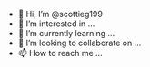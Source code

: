 - 👋 Hi, I’m @scottieg199
- 👀 I’m interested in ...
- 🌱 I’m currently learning ...
- 💞️ I’m looking to collaborate on ...
- 📫 How to reach me ...

<!---
scottieg199/scottieg199 is a ✨ spec
ial ✨ repository because its `README.md` (this file) appears on your GitHub profile.
You can click the Preview link to take a look at your changes.
--->
